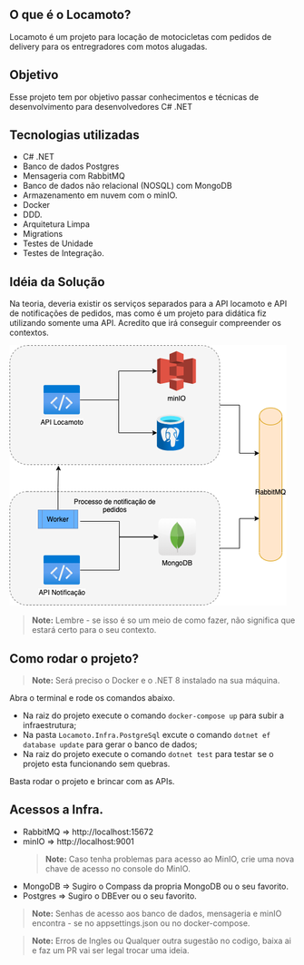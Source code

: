 ## O que é o Locamoto?
Locamoto é um projeto para locação de motocicletas com pedidos de delivery para os entregradores com motos alugadas.

## Objetivo
Esse projeto tem por objetivo passar conhecimentos e técnicas de desenvolvimento para desenvolvedores C# .NET

## Tecnologias utilizadas

- C# .NET
- Banco de dados Postgres
- Mensageria com RabbitMQ
- Banco de dados não relacional (NOSQL) com MongoDB
- Armazenamento em nuvem com o minIO.
- Docker
- DDD.
- Arquitetura Limpa
- Migrations
- Testes de Unidade
- Testes de Integração.
  
## Idéia da Solução

Na teoria, deveria existir os serviços separados para a API locamoto e API de notificações de pedidos, mas como é um projeto para didática fiz utilizando somente uma API. Acredito que irá conseguir compreender os contextos.

<p>
<img src="https://github.com/danilodumba/locamoto/blob/main/docs/Locamoto.png" />
</p>

>**Note:** Lembre - se isso é so um meio de como fazer, não significa que estará certo para o seu contexto.


## Como rodar o projeto?

>**Note:** Será preciso o Docker e o .NET 8 instalado na sua máquina.

Abra o terminal e rode os comandos abaixo.

- Na raiz do projeto execute o comando `docker-compose up` para subir a infraestrutura;
- Na pasta `Locamoto.Infra.PostgreSql` excute o comando `dotnet ef database update` para gerar o banco de dados;
- Na raiz do projeto execute o comando `dotnet test` para testar se o projeto esta funcionando sem quebras. 

Basta rodar o projeto e brincar com as APIs.

## Acessos a Infra.

- RabbitMQ => http://localhost:15672
- minIO => http://localhost:9001
  >**Note:** Caso tenha problemas para acesso ao MinIO, crie uma nova chave de acesso no console do MinIO.
- MongoDB => Sugiro o Compass da propria MongoDB ou o seu favorito.
- Postgres => Sugiro o DBEver ou o seu favorito.



>**Note:** Senhas de acesso aos banco de dados, mensageria e minIO encontra - se no appsettings.json ou no docker-compose.

>**Note:** Erros de Ingles ou Qualquer outra sugestão no codigo, baixa ai e faz um PR vai ser legal trocar uma ideia.